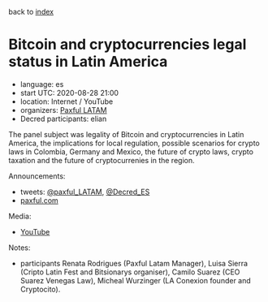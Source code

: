 back to [index](index.md)

# Bitcoin and cryptocurrencies legal status in Latin America

- language: es
- start UTC: 2020-08-28 21:00
- location: Internet / YouTube
- organizers: [Paxful LATAM](https://twitter.com/paxful_LATAM)
- Decred participants: elian

The panel subject was legality of Bitcoin and cryptocurrencies in Latin America, the implications for local regulation, possible scenarios for crypto laws in Colombia, Germany and Mexico, the future of crypto laws, crypto taxation and the future of cryptocurrenies in the region.

Announcements:

- tweets: [@paxful_LATAM](https://twitter.com/paxful_LATAM/status/1297912240511881216), [@Decred_ES](https://twitter.com/Decred_ES/status/1298664435188408320)
- [paxful.com](https://paxful.com/blog/es/conferencia-virtual-agosto/)

Media:

- [YouTube](https://www.youtube.com/watch?v=S9klI1rUGvM)

Notes:

- participants Renata Rodrigues (Paxful Latam Manager), Luisa Sierra (Cripto Latin Fest and Bitsionarys organiser), Camilo Suarez (CEO Suarez Venegas Law), Micheal Wurzinger (LA Conexion founder and Cryptocito).

